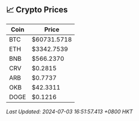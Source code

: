 ## 📈 Crypto Prices

| Coin | Price |
| ---- | ----- |
| BTC | $60731.5718 |
| ETH | $3342.7539 |
| BNB | $566.2370 |
| CRV | $0.2815 |
| ARB | $0.7737 |
| OKB | $42.3311 |
| DOGE | $0.1216 |

_Last Updated: 2024-07-03 16:51:57.413 +0800 HKT_